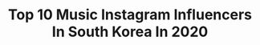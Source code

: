 ---
title: Top 10 Music Instagram Influencers In South Korea In 2020
description: >-
  Find top music Instagram influencers in South Korea in 2020. Most popular hashtags: #10 #marieclairekorea #legend.
platform: Instagram
hits: 153
text_top: See the most popular Instagram influencers on inBeat.
text_bottom: Our platform holds 153 Instagram influencers like this in South Korea for you to connect with.
profiles:
  - username: "harutya_"
    fullname: >-
      春茶
    bio: >-
      music
    location: "South Korea"
    followers: 156801
    engagement: 1108
    commentsToLikes: 0.007764
    id: ck0vz9unl81dh0i19z0i9a9fm
    verified: false
    hashtags: "#burberry, #macbookpro, #johnmastersorganics, #remer"
  - username: "zai.ro_"
    fullname: >-
      zai.ro / 안중재
    bio: >-
      Moving On And Getting Over / / / / / / / / / /musician From korea
    location: "South Korea"
    followers: 58759
    engagement: 973
    commentsToLikes: 0.031227
    id: ck8sxjlh9hmtt0j78x5148tax
    verified: true
    hashtags: "#zairo, #concert, #marieclairekorea, #olympicpark"
  - username: "zu.won_moon.jun.won"
    fullname: >-
      주원
    bio: >-
      🇰🇷 Actor The pursuit of happiness 👻On Stage 20.10.06-21.3.14 Musical “GHOST” 🎬 Release in 2021 “Firefighter”
    location: "South Korea"
    followers: 554598
    engagement: 840
    commentsToLikes: 0.018927
    id: ck14j92eoj60l0i19hucck7ds
    verified: true
    hashtags: "#musical, #drama, #sbs, #10"
  - username: "cg__shinwonho"
    fullname: >-
      신원호
    bio: >-
      Shin Wonho Official Instagram ⬇️⬇️⬇️New song -Trust me-Music Video🔥
    location: "South Korea"
    followers: 602655
    engagement: 1310
    commentsToLikes: 0.015189
    id: ckap1mh5gv6fs0i78xocdyeff
    verified: true
    hashtags: "#trustme, #200527, #shinwonho, #comingsoon"
  - username: "nthn_rivr"
    fullname: >-
      네이슨 (NATHAN)
    bio: >-
      music producer RIVR M.O.L.A 🍣 . . (서울시 동대문구 왕산로 4 동화빌딩 로앤스 201호 이교창 앞)
    location: "South Korea"
    followers: 42131
    engagement: 1292
    commentsToLikes: 0.018922
    id: ck5c0qmjftnql0i11id6mdjct
    verified: false
    hashtags: "#10, #underdogproject, #chunnng, #catacomb"
  - username: "mx_moon1"
    fullname: >-
      ♛𝓞𝓣𝓐𝓑𝓔𝓚 ⇰ ༒어타베그ッ༯
    bio: >-
      🇺🇿 🇰🇷 𝗜𝗻𝘁𝗲𝗿𝗲𝘀𝘁𝗲𝗱 - 𝗧𝗿𝗮𝘃𝗲𝗹 Listen music 🎶
    location: "South Korea"
    followers: 32872
    engagement: 430
    commentsToLikes: 0.026666
    id: ckapcgabu3owt0i78jod0x1k1
    verified: false
    hashtags: "#uzbechka, #pubgmobileindonesia, #uzbekkino, #ouzbekistan"
  - username: "dj_youkeep"
    fullname: >-
      유지/DJyoukeep
    bio: >-
      🎶YOUKEEP MY MUSIC VOL.5 MIX SET👇🏻
    location: "South Korea"
    followers: 26189
    engagement: 365
    commentsToLikes: 0.023371
    id: ck5cjv95fvklp0i112ofrwh0r
    verified: false
    hashtags: "#korea, #dj, #koreadj, #youkeep"
  - username: "aster_djofficial"
    fullname: >-
      아스터
    bio: >-
      A͟͟S͟͟T͟͟E͟͟R͟͟ 𖤐 Booking : djaster@initial-m.co.kr Youtube : Aster Music
    location: "South Korea"
    followers: 257796
    engagement: 140
    commentsToLikes: 0.016267
    id: ck55o2oec7igz0i11tf6g23z6
    verified: false
    hashtags: "#aster, #neo, #youtube, #astermusic"
  - username: "fromis_9"
    fullname: >-
      FROMIS_9 ( 프로미스나인) 🇰🇷
    bio: >-
      Welcome to Fanpage Dedicated #FROMIS_9 Fandom Name: FLOVER (플로버) ❤️ Debut 20180124 🎉 “Feel Good (SECRET CODE)” Music Videos 👇
    location: "South Korea"
    followers: 97395
    engagement: 431
    commentsToLikes: 0.002416
    id: ck0tufs726yqv0i19ehcl8zh6
    verified: false
    hashtags: "#fromis, #feel, #gam, #10"
  - username: "hoonch1996"
    fullname: >-
      Hoonch
    bio: >-
      Bassist Oldschool Music//Heart, Mind & Soul//Beautiful Life
    location: "South Korea"
    followers: 11704
    engagement: 1803
    commentsToLikes: 0.066264
    id: ck14kfr87pb0o0i19049bjly0
    verified: false
    hashtags: "#scottsbasslesson, #oldschoolmusic, #bassplayeruniverse, #funk"
---